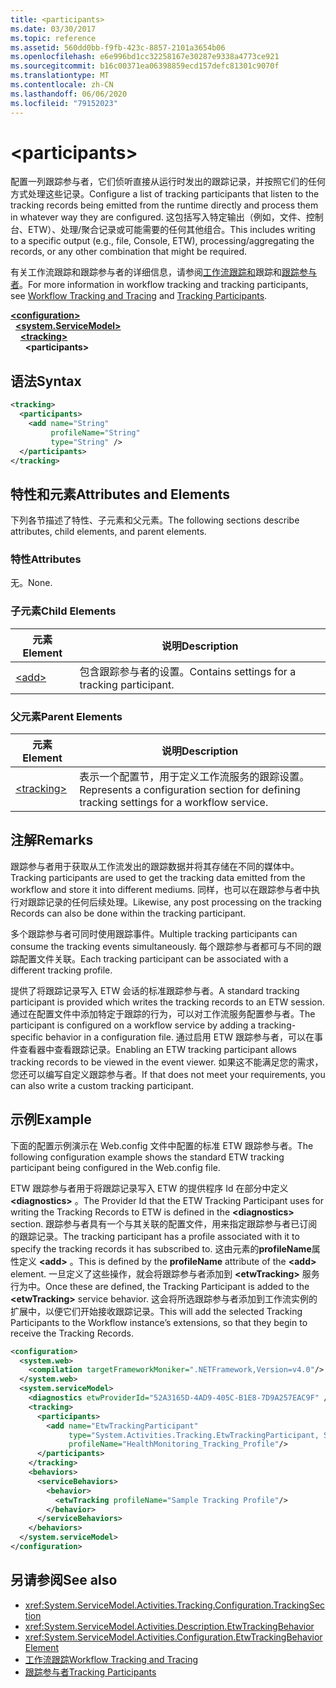 ```yaml
---
title: <participants>
ms.date: 03/30/2017
ms.topic: reference
ms.assetid: 560dd0bb-f9fb-423c-8857-2101a3654b06
ms.openlocfilehash: e6e996bd1cc32258167e30287e9338a4773ce921
ms.sourcegitcommit: b16c00371ea06398859ecd157defc81301c9070f
ms.translationtype: MT
ms.contentlocale: zh-CN
ms.lasthandoff: 06/06/2020
ms.locfileid: "79152023"
---
```

# \<participants>
<span data-ttu-id="e68f1-101">配置一列跟踪参与者，它们侦听直接从运行时发出的跟踪记录，并按照它们的任何方式处理这些记录。</span><span class="sxs-lookup"><span data-stu-id="e68f1-101">Configure a list of tracking participants that listen to the tracking records being emitted from the runtime directly and process them in whatever way they are configured.</span></span> <span data-ttu-id="e68f1-102">这包括写入特定输出（例如，文件、控制台、ETW）、处理/聚合记录或可能需要的任何其他组合。</span><span class="sxs-lookup"><span data-stu-id="e68f1-102">This includes writing to a specific output (e.g., file, Console, ETW), processing/aggregating the records, or any other combination that might be required.</span></span>  
  
 <span data-ttu-id="e68f1-103">有关工作流跟踪和跟踪参与者的详细信息，请参阅[工作流跟踪和](../../../windows-workflow-foundation/workflow-tracking-and-tracing.md)跟踪和[跟踪参与者](../../../windows-workflow-foundation/tracking-participants.md)。</span><span class="sxs-lookup"><span data-stu-id="e68f1-103">For more information in workflow tracking and tracking participants, see [Workflow Tracking and Tracing](../../../windows-workflow-foundation/workflow-tracking-and-tracing.md) and [Tracking Participants](../../../windows-workflow-foundation/tracking-participants.md).</span></span>  
  
[**\<configuration>**](../configuration-element.md)\
&nbsp;&nbsp;[**\<system.ServiceModel>**](system-servicemodel-of-workflow.md)\
&nbsp;&nbsp;&nbsp;&nbsp;[**\<tracking>**](tracking.md)\
&nbsp;&nbsp;&nbsp;&nbsp;&nbsp;&nbsp;**\<participants>**  
  
## <a name="syntax"></a><span data-ttu-id="e68f1-104">语法</span><span class="sxs-lookup"><span data-stu-id="e68f1-104">Syntax</span></span>  
  
```xml
<tracking>
  <participants>
    <add name="String"
         profileName="String"
         type="String" />
  </participants>
</tracking>
```  
  
## <a name="attributes-and-elements"></a><span data-ttu-id="e68f1-105">特性和元素</span><span class="sxs-lookup"><span data-stu-id="e68f1-105">Attributes and Elements</span></span>  
 <span data-ttu-id="e68f1-106">下列各节描述了特性、子元素和父元素。</span><span class="sxs-lookup"><span data-stu-id="e68f1-106">The following sections describe attributes, child elements, and parent elements.</span></span>  
  
### <a name="attributes"></a><span data-ttu-id="e68f1-107">特性</span><span class="sxs-lookup"><span data-stu-id="e68f1-107">Attributes</span></span>  
 <span data-ttu-id="e68f1-108">无。</span><span class="sxs-lookup"><span data-stu-id="e68f1-108">None.</span></span>  
  
### <a name="child-elements"></a><span data-ttu-id="e68f1-109">子元素</span><span class="sxs-lookup"><span data-stu-id="e68f1-109">Child Elements</span></span>  
  
|<span data-ttu-id="e68f1-110">元素</span><span class="sxs-lookup"><span data-stu-id="e68f1-110">Element</span></span>|<span data-ttu-id="e68f1-111">说明</span><span class="sxs-lookup"><span data-stu-id="e68f1-111">Description</span></span>|  
|-------------|-----------------|  
|[\<add>](add-of-participants.md)|<span data-ttu-id="e68f1-112">包含跟踪参与者的设置。</span><span class="sxs-lookup"><span data-stu-id="e68f1-112">Contains settings for a tracking participant.</span></span>|  
  
### <a name="parent-elements"></a><span data-ttu-id="e68f1-113">父元素</span><span class="sxs-lookup"><span data-stu-id="e68f1-113">Parent Elements</span></span>  
  
|<span data-ttu-id="e68f1-114">元素</span><span class="sxs-lookup"><span data-stu-id="e68f1-114">Element</span></span>|<span data-ttu-id="e68f1-115">说明</span><span class="sxs-lookup"><span data-stu-id="e68f1-115">Description</span></span>|  
|-------------|-----------------|  
|[\<tracking>](tracking.md)|<span data-ttu-id="e68f1-116">表示一个配置节，用于定义工作流服务的跟踪设置。</span><span class="sxs-lookup"><span data-stu-id="e68f1-116">Represents a configuration section for defining tracking settings for a workflow service.</span></span>|  
  
## <a name="remarks"></a><span data-ttu-id="e68f1-117">注解</span><span class="sxs-lookup"><span data-stu-id="e68f1-117">Remarks</span></span>  
 <span data-ttu-id="e68f1-118">跟踪参与者用于获取从工作流发出的跟踪数据并将其存储在不同的媒体中。</span><span class="sxs-lookup"><span data-stu-id="e68f1-118">Tracking participants are used to get the tracking data emitted from the workflow and store it into different mediums.</span></span> <span data-ttu-id="e68f1-119">同样，也可以在跟踪参与者中执行对跟踪记录的任何后续处理。</span><span class="sxs-lookup"><span data-stu-id="e68f1-119">Likewise, any post processing on the tracking Records can also be done within the tracking participant.</span></span>  
  
 <span data-ttu-id="e68f1-120">多个跟踪参与者可同时使用跟踪事件。</span><span class="sxs-lookup"><span data-stu-id="e68f1-120">Multiple tracking participants can consume the tracking events simultaneously.</span></span> <span data-ttu-id="e68f1-121">每个跟踪参与者都可与不同的跟踪配置文件关联。</span><span class="sxs-lookup"><span data-stu-id="e68f1-121">Each tracking participant can be associated with a different tracking profile.</span></span>  
  
 <span data-ttu-id="e68f1-122">提供了将跟踪记录写入 ETW 会话的标准跟踪参与者。</span><span class="sxs-lookup"><span data-stu-id="e68f1-122">A standard tracking participant is provided which writes the tracking records to an ETW session.</span></span> <span data-ttu-id="e68f1-123">通过在配置文件中添加特定于跟踪的行为，可以对工作流服务配置参与者。</span><span class="sxs-lookup"><span data-stu-id="e68f1-123">The participant is configured on a workflow service by adding a tracking-specific behavior in a configuration file.</span></span> <span data-ttu-id="e68f1-124">通过启用 ETW 跟踪参与者，可以在事件查看器中查看跟踪记录。</span><span class="sxs-lookup"><span data-stu-id="e68f1-124">Enabling an ETW tracking participant allows tracking records to be viewed in the event viewer.</span></span> <span data-ttu-id="e68f1-125">如果这不能满足您的需求，您还可以编写自定义跟踪参与者。</span><span class="sxs-lookup"><span data-stu-id="e68f1-125">If that does not meet your requirements, you can also write a custom tracking participant.</span></span>  
  
## <a name="example"></a><span data-ttu-id="e68f1-126">示例</span><span class="sxs-lookup"><span data-stu-id="e68f1-126">Example</span></span>  
 <span data-ttu-id="e68f1-127">下面的配置示例演示在 Web.config 文件中配置的标准 ETW 跟踪参与者。</span><span class="sxs-lookup"><span data-stu-id="e68f1-127">The following configuration example shows the standard ETW tracking participant being configured in the Web.config file.</span></span>  
  
 <span data-ttu-id="e68f1-128">ETW 跟踪参与者用于将跟踪记录写入 ETW 的提供程序 Id 在部分中定义 **\<diagnostics>** 。</span><span class="sxs-lookup"><span data-stu-id="e68f1-128">The Provider Id that the ETW Tracking Participant uses for writing the Tracking Records to ETW is defined in the **\<diagnostics>** section.</span></span> <span data-ttu-id="e68f1-129">跟踪参与者具有一个与其关联的配置文件，用来指定跟踪参与者已订阅的跟踪记录。</span><span class="sxs-lookup"><span data-stu-id="e68f1-129">The tracking participant has a profile associated with it to specify the tracking records it has subscribed to.</span></span> <span data-ttu-id="e68f1-130">这由元素的**profileName**属性定义 **\<add>** 。</span><span class="sxs-lookup"><span data-stu-id="e68f1-130">This is defined by the **profileName** attribute of the **\<add>** element.</span></span> <span data-ttu-id="e68f1-131">一旦定义了这些操作，就会将跟踪参与者添加到 **\<etwTracking>** 服务行为中。</span><span class="sxs-lookup"><span data-stu-id="e68f1-131">Once these are defined, the Tracking Participant is added to the **\<etwTracking>** service behavior.</span></span> <span data-ttu-id="e68f1-132">这会将所选跟踪参与者添加到工作流实例的扩展中，以便它们开始接收跟踪记录。</span><span class="sxs-lookup"><span data-stu-id="e68f1-132">This will add the selected Tracking Participants to the Workflow instance’s extensions, so that they begin to receive the Tracking Records.</span></span>  
  
```xml
<configuration>
  <system.web>
    <compilation targetFrameworkMoniker=".NETFramework,Version=v4.0"/>
  </system.web>
  <system.serviceModel>
    <diagnostics etwProviderId="52A3165D-4AD9-405C-B1E8-7D9A257EAC9F" />
    <tracking>
      <participants>
        <add name="EtwTrackingParticipant"
             type="System.Activities.Tracking.EtwTrackingParticipant, System.Activities, Version=4.0.0.0, Culture=neutral, PublicKeyToken=31bf3856ad364e35"
             profileName="HealthMonitoring_Tracking_Profile"/>
      </participants>
    </tracking>
    <behaviors>
      <serviceBehaviors>
        <behavior>
          <etwTracking profileName="Sample Tracking Profile"/>  
        </behavior>
      </serviceBehaviors>
    </behaviors>
  </system.serviceModel>
</configuration>  
```  
  
## <a name="see-also"></a><span data-ttu-id="e68f1-133">另请参阅</span><span class="sxs-lookup"><span data-stu-id="e68f1-133">See also</span></span>

- <xref:System.ServiceModel.Activities.Tracking.Configuration.TrackingSection>
- <xref:System.ServiceModel.Activities.Description.EtwTrackingBehavior>
- <xref:System.ServiceModel.Activities.Configuration.EtwTrackingBehaviorElement>
- [<span data-ttu-id="e68f1-134">工作流跟踪</span><span class="sxs-lookup"><span data-stu-id="e68f1-134">Workflow Tracking and Tracing</span></span>](../../../windows-workflow-foundation/workflow-tracking-and-tracing.md)
- [<span data-ttu-id="e68f1-135">跟踪参与者</span><span class="sxs-lookup"><span data-stu-id="e68f1-135">Tracking Participants</span></span>](../../../windows-workflow-foundation/tracking-participants.md)
